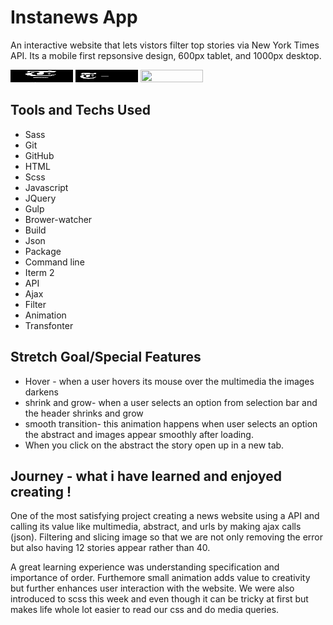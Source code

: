 # Instanews App 

An interactive website that lets vistors filter top stories via New York Times API. Its a mobile first repsonsive design, 600px tablet, and 1000px desktop. 

<img src= "images/screenshot-mobile.jpg" width="100" height ="20">
<img src= "images/screenshot -tablet.jpg" width="100" height ="20">
<img src= "images/screenshot-desktop.jpg .png" width="100" height ="20">


## Tools and Techs Used 
* Sass 
* Git
* GitHub
* HTML
* Scss
* Javascript
* JQuery 
* Gulp
* Brower-watcher
* Build
* Json 
* Package
* Command line
* Iterm 2
* API
* Ajax
* Filter
* Animation
* Transfonter

## Stretch Goal/Special Features 

* Hover - when a user hovers its mouse over the multimedia the images darkens 
* shrink and grow- when a user selects an option from selection bar and the header shrinks and grow 
* smooth transition- this animation happens when user selects an option the abstract and images appear smoothly after loading. 
* When you click on the abstract the story open up in a new tab. 


## Journey - what i have learned and enjoyed creating ! 

One of the most satisfying project creating a news website using a API and calling its value like multimedia, abstract, and urls by making ajax calls (json). Filtering and slicing image so that we are not only removing the error but also having 12 stories appear rather than 40. 

A great learning experience was understanding specification and importance of order. Furthemore small animation adds value to creativity but further enhances user interaction with the website. We were also introduced to scss this week and even though it can be tricky at first but makes life whole lot easier to read our css and do media queries. 


